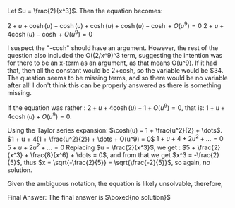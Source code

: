 Let $u = \frac{2}{x^3}$. Then the equation becomes:

$2 + u + \cosh(u) + \cosh(u) + \cosh(u) + \cosh(u) - \cosh + O(u^9) = 0$
$2 + u + 4\cosh(u) - \cosh + O(u^9) = 0$

I suspect the "-cosh" should have an argument. However, the rest of the question also included the O((2/x^9)^3 term, suggesting the intention was for there to be an x-term as an argument, as that means O(u^9). If it had that, then all the constant would be 2+cosh, so the variable would be $34. The question seems to be missing terms, and so there would be no variable after all! I don't think this can be properly answered as there is something missing.

If the equation was rather : $2 + u + 4\cosh(u) - 1+ O(u^9) = 0$, that is:
$1 + u + 4\cosh(u) + O(u^9) = 0$.

Using the Taylor series expansion: $\cosh(u) = 1 + \frac{u^2}{2} + \dots$.
$1 + u + 4(1 + \frac{u^2}{2}) + \dots + O(u^9) = 0$
$1 + u + 4 + 2u^2 + \dots = 0$
$5 + u + 2u^2 + \dots = 0$
Replacing  $u = \frac{2}{x^3}$, we get : $5 + \frac{2}{x^3} + \frac{8}{x^6} + \dots = 0$, and from that we get $x^3 = -\frac{2}{5}$, thus $x = \sqrt{-\frac{2}{5}} = \sqrt{\frac{-2}{5}}$, so again, no solution.

Given the ambiguous notation, the equation is likely unsolvable, therefore,

Final Answer: The final answer is $\boxed{no solution}$
